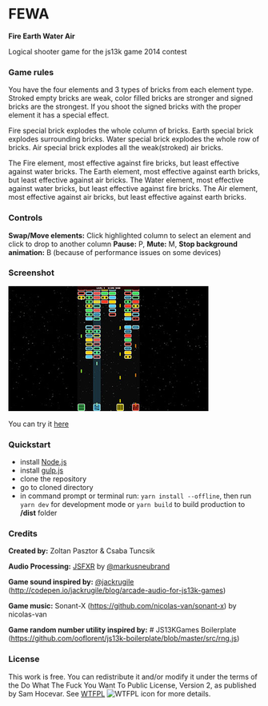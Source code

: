 # FEWA

**Fire Earth Water Air**

Logical shooter game for the js13k game 2014 contest

### Game rules

You have the four elements and 3 types of bricks from each element type.
Stroked empty bricks are weak, color filled bricks are stronger and signed bricks are the strongest.
If you shoot the signed bricks with the proper element it has a special effect.

Fire special brick explodes the whole column of bricks.
Earth special brick explodes surrounding bricks.
Water special brick explodes the whole row of bricks.
Air special brick explodes all the weak(stroked) air bricks.

The Fire element, most effective against fire bricks, but least effective against water bricks.
The Earth element, most effective against earth bricks, but least effective against air bricks.
The Water element, most effective against water bricks, but least effective against fire bricks.
The Air element, most effective against air bricks, but least effective against earth bricks.

### Controls

**Swap/Move elements:** Click highlighted column to select an element and click to drop to another column
**Pause:** P, **Mute:** M,
**Stop background animation:** B (because of performance issues on some devices)

### Screenshot

![FEWA](fewa.jpg?raw=true 'FEWA')

You can try it [here](https://fewa.kodvoltkodnemvolt.hu/)

### Quickstart

-   install [Node.js](http://nodejs.org/download/)
-   install [gulp.js](https://github.com/gulpjs/gulp/blob/master/docs/getting-started.md)
-   clone the repository
-   go to cloned directory
-   in command prompt or terminal run: `yarn install --offline`, then run `yarn dev` for development mode or
    `yarn build` to build production to **/dist** folder

### Credits

**Created by:** Zoltan Pasztor & Csaba Tuncsik

**Audio Processing:** [JSFXR](https://github.com/mneubrand/jsfxr) by [@markusneubrand](https://twitter.com/markusneubrand)

**Game sound inspired by:** [@jackrugile](https://twitter.com/jackrugile) (http://codepen.io/jackrugile/blog/arcade-audio-for-js13k-games)

**Game music:** Sonant-X (https://github.com/nicolas-van/sonant-x) by nicolas-van

**Game random number utility inspired by:** # JS13KGames Boilerplate (https://github.com/ooflorent/js13k-boilerplate/blob/master/src/rng.js)

### License

This work is free. You can redistribute it and/or modify it under the
terms of the Do What The Fuck You Want To Public License, Version 2,
as published by Sam Hocevar. See [WTFPL](http://www.wtfpl.net) ![WTFPL icon](http://i.imgur.com/AsWaQQl.png) for more details.
